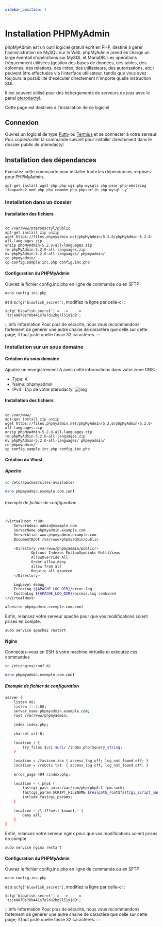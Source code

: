 ```yaml
---
sidebar_position: 1
---
```


# Installation PHPMyAdmin

phpMyAdmin est un outil logiciel gratuit écrit en PHP, destiné à gérer l'administration de MySQL sur le Web. phpMyAdmin prend en charge un large éventail d'opérations sur MySQL et MariaDB. Les opérations fréquemment utilisées (gestion des bases de données, des tables, des colonnes, des relations, des index, des utilisateurs, des autorisations, etc.) peuvent être effectuées via l'interface utilisateur, tandis que vous avez toujours la possibilité d'exécuter directement n'importe quelle instruction SQL.

Il est souvent utilisé pour des hébergements de serveurs de jeux avec le panel [pterodactyl](../../modules/game/Pterodactyl).

Cette page est destinée à l'installation de ce logiciel

## Connexion 
Ouvrez un logiciel de type [Putty](https://www.puttygen.com/) ou [Termius](https://termius.com/) et se connecter à votre serveur. Puis copier/coller la commande suivant pour installer directement dans le dossier public de pterodactyl

## Installation des dépendances
Executez cette commande pour installer toute les dépendances requises pour PHPMyAdmin.
```
apt-get install wget php php-cgi php-mysqli php-pear php-mbstring libapache2-mod-php php-common php-phpseclib php-mysql -y```
```
### Installation dans un dossier

#### Installation des fichiers

```

cd /var/www/pterodactyl/public
apt-get install zip unzip
wget https://files.phpmyadmin.net/phpMyAdmin/5.2.0/phpMyAdmin-5.2.0-all-languages.zip
unzip phpMyAdmin-5.2.0-all-languages.zip
rm phpMyAdmin-5.2.0-all-languages.zip
mv phpMyAdmin-5.2.0-all-languages/ phpmyadmin/
cd phpmyadmin/
cp config.sample.inc.php config.inc.php
```
#### Configuration du PHPMyAdmin

Ouvrez le fichier config.inc.php en ligne de commande ou en SFTP 
```
nano config.inc.php
```
et à `$cfg['blowfish_secret']`, modifiez la ligne par celle-ci : 

`$cfg['blowfish_secret'] =  ->     = 'tsje8870s78b441s7e7du2bg7l51yjd9';`

:::info Information
Pour plus de sécurité, nous vous recommandons fortement de générer une autre chaine de caractère que celle sur cette page; Il faut juste quelle fasse 32 caractères.
:::

### Installation sur un sous domaine
#### Création du sous domaine
Ajoutez un enregistrement A avec cette informations dans votre zone DNS:
- Type: A
- Name: phpmyadmin
- IPv4 : L'ip de votre pterodactyl
![img](https://media.discordapp.net/attachments/475073153509490689/1040939792348749874/image.png)
#### Installation des fichiers

```

cd /var/www/
apt-get install zip unzip
wget https://files.phpmyadmin.net/phpMyAdmin/5.2.0/phpMyAdmin-5.2.0-all-languages.zip
unzip phpMyAdmin-5.2.0-all-languages.zip
rm phpMyAdmin-5.2.0-all-languages.zip
mv phpMyAdmin-5.2.0-all-languages/ phpmyadmin/
cd phpmyadmin/
cp config.sample.inc.php config.inc.php
```
#### Création du Vhost
##### Apache
```bash
cd /etc/apache2/sites-available/
```
```bash
nano phpmyadmin.exemple.com.conf
```

###### Exemple de fichier de configuration
```bash

<VirtualHost *:80>
    ServerAdmin admin@example.com
    ServerName phpmyadmin.example.com
    ServerAlias www.phpmyadmin.example.com
    DocumentRoot /var/www/phpmyadmin/public
     
    <Directory /var/www/phpmyadmin/public/>
            Options Indexes FollowSymLinks MultiViews
            AllowOverride All
            Order allow,deny
            allow from all
            Require all granted
    </Directory>
     
    LogLevel debug
    ErrorLog ${APACHE_LOG_DIR}/error.log
    CustomLog ${APACHE_LOG_DIR}/access.log combined
</VirtualHost>
```
```dockerfile
a2ensite phpmyadmin.exemple.com.conf
```
Enfin, relancez votre serveur apache pour que vos modifications soient prises en compte.

```sudo service apache2 restart```

#### Nginx
Connectez-vous en SSH à votre machine virtuelle et exécutez ces commandes
```bash
cd /etc/nginx/conf.d/
```
```bash
nano phpmyadmin.exemple.com.conf
```
##### Exemple de fichier de configuration
```bash
server {
    listen 80;
    listen [::]:80;
    server_name phpmyadmin.exemple.com;
    root /var/www/phpmyadmin;
 
    index index.php;
 
    charset utf-8;
 
    location / {
        try_files $uri $uri/ /index.php?$query_string;
    }
 
    location = /favicon.ico { access_log off; log_not_found off; }
    location = /robots.txt  { access_log off; log_not_found off; }
 
    error_page 404 /index.php;
 
    location ~ \.php$ {
        fastcgi_pass unix:/var/run/php/php8.1-fpm.sock;
        fastcgi_param SCRIPT_FILENAME $realpath_root$fastcgi_script_name;
        include fastcgi_params;
    }
 
    location ~ /\.(?!well-known).* {
        deny all;
    }
}
```

Enfin, relancez votre serveur nginx pour que vos modifications soient prises en compte.

```sudo service nginx restart```
#### Configuration du PHPMyAdmin

Ouvrez le fichier config.inc.php en ligne de commande ou en SFTP
```
nano config.inc.php
```
et à `$cfg['blowfish_secret']`, modifiez la ligne par celle-ci :

`$cfg['blowfish_secret'] =  ->     = 'tsje8870s78b441s7e7du2bg7l51yjd9';`

:::info Information
Pour plus de sécurité, nous vous recommandons fortement de générer une autre chaine de caractère que celle sur cette page; Il faut juste quelle fasse 32 caractères.
:::
